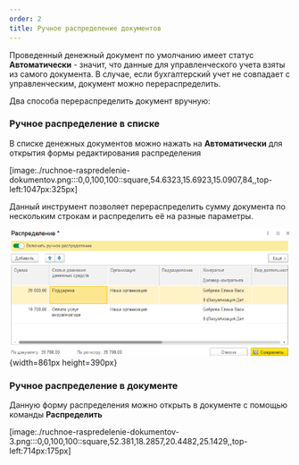 ```yaml
---
order: 2
title: Ручное распределение документов
---
```


Проведенный денежный документ по умолчанию имеет статус **Автоматически** - значит, что данные для управленческого учета взяты из самого документа. В случае, если бухгалтерский учет не совпадает с управленческим, документ можно перераспределить.

Два способа перераспределить документ вручную:

### Ручное распределение в списке

В списке денежных документов можно нажать на **Автоматически** для открытия формы редактирования распределения



[image:./ruchnoe-raspredelenie-dokumentov.png:::0,0,100,100::square,54.6323,15.6923,15.0907,84,,top-left:1047px:325px]



Данный инструмент позволяет перераспределить сумму документа по нескольким строкам и распределить её на разные параметры.

![](./ruchnoe-raspredelenie-dokumentov-2.png){width=861px height=390px}



### Ручное распределение в документе

Данную форму распределения можно открыть в документе с помощью команды **Распределить**

[image:./ruchnoe-raspredelenie-dokumentov-3.png:::0,0,100,100::square,52.381,18.2857,20.4482,25.1429,,top-left:714px:175px]